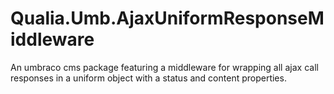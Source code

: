 # Qualia.Umb.AjaxUniformResponseMiddleware

An umbraco cms package featuring a middleware for wrapping all ajax call responses in a uniform object with a status and content properties.
